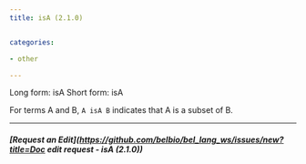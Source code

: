 ```yaml
---
title: isA (2.1.0)


categories:

- other

---
```

<!-- COMPUTER GENERATED PAGE!!! DO NOT EDIT DIRECTLY  -->
<!--    must be changed in scripts/templates.py which is processed by scripts/update_refs.py -->

Long form: isA
Short form: isA

For terms A and B, `A isA B` indicates that A is a subset of B.


---
##### [Request an Edit](https://github.com/belbio/bel_lang_ws/issues/new?title=Doc edit request - isA (2.1.0))